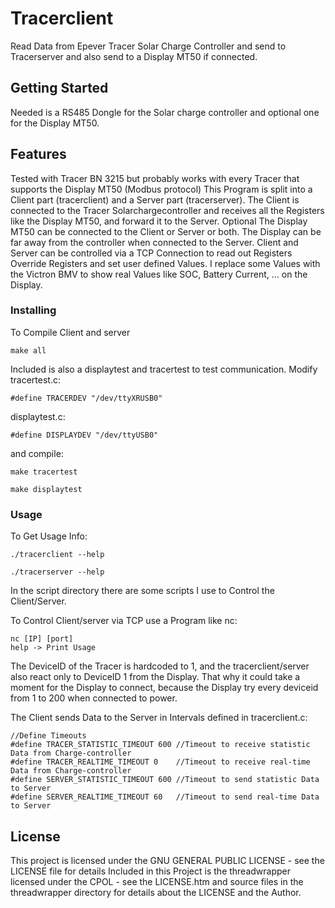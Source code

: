 # Tracerclient
 Read Data from Epever Tracer Solar Charge Controller and send to Tracerserver and also send to a Display MT50 if connected.

## Getting Started
Needed is a RS485 Dongle for the Solar charge controller and optional one for the Display MT50.

## Features
Tested with Tracer BN 3215 but probably works with every Tracer that supports the Display MT50 (Modbus protocol)
This Program is split into a Client part (tracerclient) and a Server part (tracerserver).
The Client is connected to the Tracer Solarchargecontroller and receives all the Registers like the Display MT50,
and forward it to the Server.
Optional The Display MT50 can be connected to the Client or Server or both. The Display can be far away from the controller when connected to the Server.
Client and Server can be controlled via a TCP Connection to read out Registers Override Registers and set user defined Values.
I replace some Values with the Victron BMV to show real Values like SOC, Battery Current, ... on the Display.

### Installing
To Compile Client and server

```
make all
```

Included is also a displaytest and tracertest to test communication.
Modify tracertest.c:

```
#define TRACERDEV "/dev/ttyXRUSB0"
```

displaytest.c:

```
#define DISPLAYDEV "/dev/ttyUSB0"
```

and compile:

```
make tracertest
```

```
make displaytest
```

### Usage
To Get Usage Info:

```
./tracerclient --help
```

```
./tracerserver --help
```

In the script directory there are some scripts I use to Control the Client/Server.

To Control Client/server via TCP use a Program like nc:

```
nc [IP] [port]
help -> Print Usage
```

The DeviceID of the Tracer is hardcoded to 1, and the tracerclient/server also react only to DeviceID 1 from the Display.
That why it could take a moment for the Display to connect, because the Display try every deviceid from 1 to 200 when connected to power.

The Client sends Data to the Server in Intervals defined in tracerclient.c:

```
//Define Timeouts
#define TRACER_STATISTIC_TIMEOUT 600 //Timeout to receive statistic Data from Charge-controller
#define TRACER_REALTIME_TIMEOUT 0    //Timeout to receive real-time Data from Charge-controller
#define SERVER_STATISTIC_TIMEOUT 600 //Timeout to send statistic Data to Server
#define SERVER_REALTIME_TIMEOUT 60   //Timeout to send real-time Data to Server
```


## License

This project is licensed under the GNU GENERAL PUBLIC LICENSE - see the LICENSE file for details
Included in this Project is the threadwrapper licensed under the CPOL - see the LICENSE.htm and source files in the threadwrapper directory for details about the LICENSE and the Author.